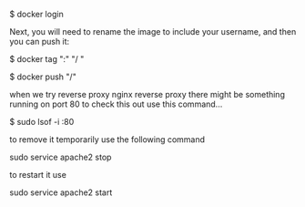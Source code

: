 $ docker login

Next, you will need to rename the image to include your username, and then you can push it:

$ docker tag "<image-name>:<tag>"  "<username>/<repository> "
  

$ docker push "<username>/<repository>"

when we try reverse proxy nginx reverse proxy there might be something running on port 80
to check this out use this command...

$ sudo lsof -i :80

to remove it temporarily use the following command

sudo service apache2 stop

to restart it use

sudo service apache2 start
